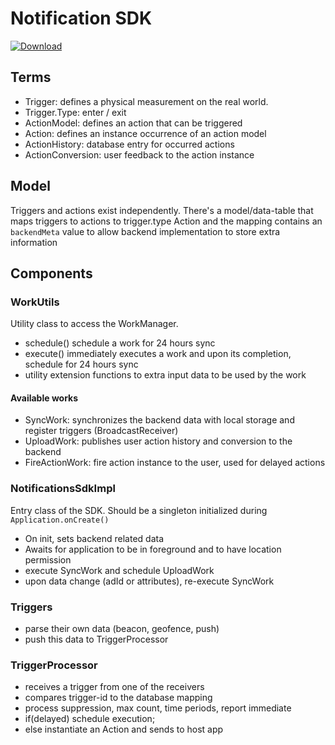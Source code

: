 # Notification SDK

[ ![Download](null/packages/sensorberg/maven/notification-sdk/images/download.svg?version=2.7.4) ](https://bintray.com/sensorberg/maven/notification-sdk/2.7.4/link)

## Terms

- Trigger: defines a physical measurement on the real world.
- Trigger.Type: enter / exit
- ActionModel: defines an action that can be triggered
- Action: defines an instance occurrence of an action model
- ActionHistory: database entry for occurred actions
- ActionConversion: user feedback to the action instance

## Model

Triggers and actions exist independently.
There's a model/data-table that maps triggers to actions to trigger.type
Action and the mapping contains an `backendMeta` value to allow backend implementation to store extra information

## Components

### WorkUtils

Utility class to access the WorkManager.

- schedule() schedule a work for 24 hours sync
- execute() immediately executes a work and upon its completion, schedule for 24 hours sync
- utility extension functions to extra input data to be used by the work

#### Available works

- SyncWork: synchronizes the backend data with local storage and register triggers (BroadcastReceiver)
- UploadWork: publishes user action history and conversion to the backend
- FireActionWork: fire action instance to the user, used for delayed actions

### NotificationsSdkImpl

Entry class of the SDK. Should be a singleton initialized during `Application.onCreate()`

- On init, sets backend related data
- Awaits for application to be in foreground and to have location permission
- execute SyncWork and schedule UploadWork
- upon data change (adId or attributes), re-execute SyncWork

### Triggers

- parse their own data (beacon, geofence, push)
- push this data to TriggerProcessor

### TriggerProcessor

- receives a trigger from one of the receivers
- compares trigger-id to the database mapping
- process suppression, max count, time periods, report immediate
- if(delayed) schedule execution;
- else instantiate an Action and sends to host app